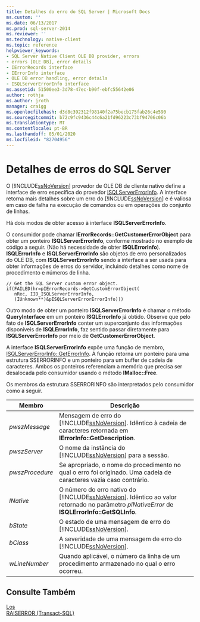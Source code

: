 ```yaml
---
title: Detalhes do erro do SQL Server | Microsoft Docs
ms.custom: ''
ms.date: 06/13/2017
ms.prod: sql-server-2014
ms.reviewer: ''
ms.technology: native-client
ms.topic: reference
helpviewer_keywords:
- SQL Server Native Client OLE DB provider, errors
- errors [OLE DB], error details
- IErrorRecords interface
- IErrorInfo interface
- OLE DB error handling, error details
- ISQLServerErrorInfo interface
ms.assetid: 51500ee3-3d78-47ec-b90f-ebfc55642e06
author: rothja
ms.author: jroth
manager: craigg
ms.openlocfilehash: d3d8c392312f98140f2a75becb175fab26c4e590
ms.sourcegitcommit: b72c9fc9436c44c6a21fd96223c73bf94706c06b
ms.translationtype: MT
ms.contentlocale: pt-BR
ms.lasthandoff: 05/01/2020
ms.locfileid: "82704956"
---
```

# <a name="sql-server-error-detail"></a>Detalhes de erros do SQL Server
  O [!INCLUDE[ssNoVersion](../../includes/ssnoversion-md.md)] provedor de OLE DB de cliente nativo define a interface de erro específica do provedor [ISQLServerErrorInfo](../../database-engine/dev-guide/isqlservererrorinfo-ole-db.md). A interface retorna mais detalhes sobre um erro do [!INCLUDE[ssNoVersion](../../includes/ssnoversion-md.md)] e é valiosa em caso de falha na execução de comandos ou em operações do conjunto de linhas.  
  
 Há dois modos de obter acesso à interface **ISQLServerErrorInfo**.  
  
 O consumidor pode chamar **IErrorRecords::GetCustomerErrorObject** para obter um ponteiro **ISQLServerErrorInfo**, conforme mostrado no exemplo de código a seguir. (Não há necessidade de obter **ISQLErrorInfo**). **ISQLErrorInfo** e **ISQLServerErrorInfo** são objetos de erro personalizados do OLE DB, com **ISQLServerErrorInfo** sendo a interface a ser usada para obter informações de erros do servidor, incluindo detalhes como nome de procedimento e números de linha.  
  
```  
// Get the SQL Server custom error object.  
if(FAILED(hr=pIErrorRecords->GetCustomErrorObject(  
   nRec, IID_ISQLServerErrorInfo,  
   (IUnknown**)&pISQLServerErrorErrorInfo)))  
```  
  
 Outro modo de obter um ponteiro **ISQLServerErrorInfo** é chamar o método **QueryInterface** em um ponteiro **ISQLErrorInfo** já obtido. Observe que pelo fato de **ISQLServerErrorInfo** conter um superconjunto das informações disponíveis de **ISQLErrorInfo**, faz sentido passar diretamente para **ISQLServerErrorInfo** por meio de **GetCustomerErrorObject**.  
  
 A interface **ISQLServerErrorInfo** expõe uma função de membro, [ISQLServerErrorInfo::GetErrorInfo](../native-client-ole-db-interfaces/isqlservererrorinfo-geterrorinfo-ole-db.md). A função retorna um ponteiro para uma estrutura SSERRORINFO e um ponteiro para um buffer de cadeia de caracteres. Ambos os ponteiros referenciam a memória que precisa ser desalocada pelo consumidor usando o método **IMalloc::Free**.  
  
 Os membros da estrutura SSERRORINFO são interpretados pelo consumidor como a seguir.  
  
|Membro|Descrição|  
|------------|-----------------|  
|*pwszMessage*|Mensagem de erro do [!INCLUDE[ssNoVersion](../../includes/ssnoversion-md.md)]. Idêntico à cadeia de caracteres retornada em **IErrorInfo::GetDescription**.|  
|*pwszServer*|O nome da instância do [!INCLUDE[ssNoVersion](../../includes/ssnoversion-md.md)] para a sessão.|  
|*pwszProcedure*|Se apropriado, o nome do procedimento no qual o erro foi originado. Uma cadeia de caracteres vazia caso contrário.|  
|*lNative*|O número do erro nativo do [!INCLUDE[ssNoVersion](../../includes/ssnoversion-md.md)]. Idêntico ao valor retornado no parâmetro *plNativeError* de **ISQLErrorInfo::GetSQLInfo**.|  
|*bState*|O estado de uma mensagem de erro do [!INCLUDE[ssNoVersion](../../includes/ssnoversion-md.md)].|  
|*bClass*|A severidade de uma mensagem de erro do [!INCLUDE[ssNoVersion](../../includes/ssnoversion-md.md)].|  
|*wLineNumber*|Quando aplicável, o número da linha de um procedimento armazenado no qual o erro ocorreu.|  
  
## <a name="see-also"></a>Consulte Também  
 [Los](errors.md)   
 [RAISERROR &#40;Transact-SQL&#41;](/sql/t-sql/language-elements/raiserror-transact-sql)  
  
  
